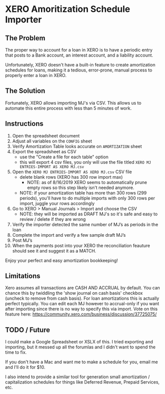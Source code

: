 # XERO Amoritization Schedule Importer

## The Problem

The proper way to account for a loan in XERO is to have a periodic entry that posts to a Bank account, an interest account, and a liability account.

Unfortunately, XERO doesn't have a built-in feature to create amortization schedules for loans, making it a tedious, error-prone, manual process to properly enter a loan in XERO.

## The Solution

Fortunately, XERO allows importing MJ's via CSV. This allows us to automate this entire process with less than 5 minutes of work.

## Instructions

1. Open the spreadsheet document
1. Adjust all variables on the `CONFIG` sheet
1. Verify Amortization Table looks accurate on `AMORTIZATION` sheet
1. Export the spreadsheet as CSV
    * use the "Create a file for each table" option
    * this will export 4 csv files, you only will use the file titled `XERO MJ ENTRIES-IMPORT AS XERO MJ.csv`
1. Open the `XERO MJ ENTRIES-IMPORT AS XERO MJ.csv` CSV file 
    * delete blank rows (XERO has 300 row import max)
      * NOTE: as of 8/16/2019 XERO seems to automatically prune empty rows so this step likely isn't needed anymore.
    * NOTE: if your amortization table has more than 300 rows (299 periods), you'll have to do multiple imports with only 300 rows per import, juggle your rows accordingly
1. Go to XERO > Manual Journals > Import and choose the CSV
    * NOTE: they will be imported as DRAFT MJ's so it's safe and easy to review / delete if they are wrong
1. Verify the importer detected the same number of MJ’s as periods in the loan
1. Complete the import and verify a few sample draft MJ’s
1. Post MJ’s
1. When the payments post into your XERO the reconciliation feauture should see it and suggest it as a MATCH.

Enjoy your perfect and easy amortization bookkeeping!

## Limitations

Xero assumes all transactions are CASH AND ACCRUAL by default. You can chance this by twiddling the 'show journal on cash basis' checkbox (uncheck to remove from cash basis). For loan amortizations this is actually perfect typically. You can edit each MJ however to accrual-only if you want after importing since there is no way to specify this via import. Vote on this feature here: https://community.xero.com/business/discussion/37725075/

## TODO / Future

I could make a Google Spreadsheet or XSLX of this. I tried exporting and importing, but it messed up all the forumlas and I didn't want to spend the time to fix. 

If you don't have a Mac and want me to make a schedule for you, email me and I'll do it for $10.

I also intend to provide a similar tool for generation small amortization / capitalization schedules for things like Deferred Revenue, Prepaid Services, etc.
